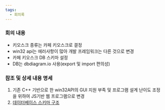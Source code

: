 ```yaml
---
tags:
  - 회의록
---
```

### 회의 내용
+ 키오스크 종류는 카페 키오스크로 결정
+ win32 api는 에러사항이 많아 개발 프레임워크는 다른 것으로 변경
+ 카페 키오스크 DB 스키마 설정
+ DB는 dbdiagram.io 사용(export 및 import 편의성)

### 참조 및 상세 내용 명세
1. 기존 C++ 기반으로 한 win32API의 GUI 지원 부족 및  프로그램 설계 난이도 조정을 위하여 JS기반 웹 프로그램으로 변경
2. [데이터베이스 스키마 구조](https://dbdiagram.io/d/JM_Cafe-64f6e85002bd1c4a5efb3f37)
